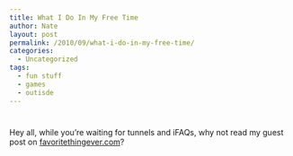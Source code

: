 ```yaml
---
title: What I Do In My Free Time
author: Nate
layout: post
permalink: /2010/09/what-i-do-in-my-free-time/
categories:
  - Uncategorized
tags:
  - fun stuff
  - games
  - outisde
---
```

# 

Hey all, while you’re waiting for tunnels and iFAQs, why not read my guest post on [favoritethingever.com][1]?

 [1]: http://www.favoritethingever.com/2010/09/cosmic-encounter/